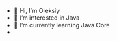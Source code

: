 - 👋 Hi, I’m Oleksiy
- 👀 I’m interested in Java
- 🌱 I’m currently learning Java Core
-

<!---
oleksiyshepelev/oleksiyshepelev is a ✨ special ✨ repository because its `README.md` (this file) appears on your GitHub profile.
You can click the Preview link to take a look at your changes.
--->
